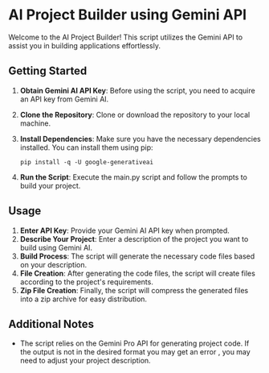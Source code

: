
# AI Project Builder using Gemini API

Welcome to the AI Project Builder! This script utilizes the Gemini API to assist you in building applications effortlessly.

## Getting Started

1. **Obtain Gemini AI API Key**: Before using the script, you need to acquire an API key from Gemini AI.
2. **Clone the Repository**: Clone or download the repository to your local machine.
3. **Install Dependencies**: Make sure you have the necessary dependencies installed. You can install them using pip:

    ```
    pip install -q -U google-generativeai
    ```

4. **Run the Script**: Execute the main.py script and follow the prompts to build your project.

## Usage

1. **Enter API Key**: Provide your Gemini AI API key when prompted.
2. **Describe Your Project**: Enter a description of the project you want to build using Gemini AI.
3. **Build Process**: The script will generate the necessary code files based on your description.
4. **File Creation**: After generating the code files, the script will create files according to the project's requirements.
5. **Zip File Creation**: Finally, the script will compress the generated files into a zip archive for easy distribution.

## Additional Notes

- The script relies on the Gemini Pro API for generating project code. If the output is not in the desired format you may get an error ,  you may need to adjust your project description.